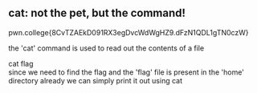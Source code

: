 ## cat: not the pet, but the command!
pwn.college{8CvTZAEkD091RX3egDvcWdWgHZ9.dFzN1QDL1gTN0czW}

the 'cat' command is used to read out the contents of a file <br>

cat flag <br>
since we need to find the flag and the 'flag' file is present in the 'home' directory already we can simply print it out using cat <br>
